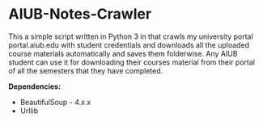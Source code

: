 # AIUB-Notes-Crawler

This a simple script written in Python 3 in that crawls my university portal portal.aiub.edu with student credentials and downloads all the uploaded course materials automatically and saves them folderwise. Any AIUB student can use it for downloading their courses material from their portal of all the semesters that they have completed.

**Dependencies:**
 - BeautifulSoup - 4.x.x
 - Urllib

